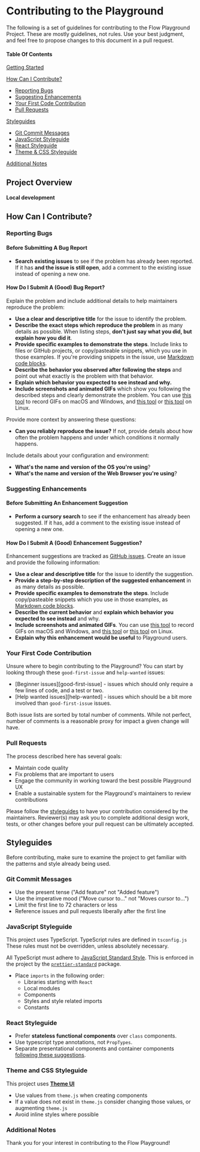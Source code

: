 # Contributing to the Playground

The following is a set of guidelines for contributing to the Flow Playground Project. These are mostly guidelines, not rules. Use your best judgment, and feel free to propose changes to this document in a pull request.

#### Table Of Contents

[Getting Started](#project-overview)

[How Can I Contribute?](#how-can-i-contribute)

- [Reporting Bugs](#reporting-bugs)
- [Suggesting Enhancements](#suggesting-enhancements)
- [Your First Code Contribution](#your-first-code-contribution)
- [Pull Requests](#pull-requests)

[Styleguides](#styleguides)

- [Git Commit Messages](#git-commit-messages)
- [JavaScript Styleguide](#javascript-styleguide)
- [React Styleguide](#javascript-styleguide)
- [Theme & CSS Styleguide](#theme-and-css-styleguide)

[Additional Notes](#additional-notes)

## Project Overview

<!-- TODO -->

#### Local development

<!-- TODO -->

## How Can I Contribute?

### Reporting Bugs

#### Before Submitting A Bug Report

- **Search existing issues** to see if the problem has already been reported. If it has **and the issue is still open**, add a comment to the existing issue instead of opening a new one.

#### How Do I Submit A (Good) Bug Report?

Explain the problem and include additional details to help maintainers reproduce the problem:

- **Use a clear and descriptive title** for the issue to identify the problem.
- **Describe the exact steps which reproduce the problem** in as many details as possible. When listing steps, **don't just say what you did, but explain how you did it**.
- **Provide specific examples to demonstrate the steps**. Include links to files or GitHub projects, or copy/pasteable snippets, which you use in those examples. If you're providing snippets in the issue, use [Markdown code blocks](https://help.github.com/articles/markdown-basics/#multiple-lines).
- **Describe the behavior you observed after following the steps** and point out what exactly is the problem with that behavior.
- **Explain which behavior you expected to see instead and why.**
- **Include screenshots and animated GIFs** which show you following the described steps and clearly demonstrate the problem. You can use [this tool](https://www.cockos.com/licecap/) to record GIFs on macOS and Windows, and [this tool](https://github.com/colinkeenan/silentcast) or [this tool](https://github.com/GNOME/byzanz) on Linux.

Provide more context by answering these questions:

- **Can you reliably reproduce the issue?** If not, provide details about how often the problem happens and under which conditions it normally happens.

Include details about your configuration and environment:

- **What's the name and version of the OS you're using**?
- **What's the name and version of the Web Browser you're using**?

### Suggesting Enhancements

#### Before Submitting An Enhancement Suggestion

- **Perform a cursory search** to see if the enhancement has already been suggested. If it has, add a comment to the existing issue instead of opening a new one.

#### How Do I Submit A (Good) Enhancement Suggestion?

Enhancement suggestions are tracked as [GitHub issues](https://guides.github.com/features/issues/). Create an issue and provide the following information:

- **Use a clear and descriptive title** for the issue to identify the suggestion.
- **Provide a step-by-step description of the suggested enhancement** in as many details as possible.
- **Provide specific examples to demonstrate the steps**. Include copy/pasteable snippets which you use in those examples, as [Markdown code blocks](https://help.github.com/articles/markdown-basics/#multiple-lines).
- **Describe the current behavior** and **explain which behavior you expected to see instead** and why.
- **Include screenshots and animated GIFs**. You can use [this tool](https://www.cockos.com/licecap/) to record GIFs on macOS and Windows, and [this tool](https://github.com/colinkeenan/silentcast) or [this tool](https://github.com/GNOME/byzanz) on Linux.
- **Explain why this enhancement would be useful** to Playground users.

### Your First Code Contribution

Unsure where to begin contributing to the Playground? You can start by looking through these `good-first-issue` and `help-wanted` issues:

- [Beginner issues][good-first-issue] - issues which should only require a few lines of code, and a test or two.
- [Help wanted issues][help-wanted] - issues which should be a bit more involved than `good-first-issue` issues.

Both issue lists are sorted by total number of comments. While not perfect, number of comments is a reasonable proxy for impact a given change will have.

### Pull Requests

The process described here has several goals:

- Maintain code quality
- Fix problems that are important to users
- Engage the community in working toward the best possible Playground UX
- Enable a sustainable system for the Playground's maintainers to review contributions

Please follow the [styleguides](#styleguides) to have your contribution considered by the maintainers.
Reviewer(s) may ask you to complete additional design work, tests, or other changes before your pull request can be ultimately accepted.

## Styleguides

Before contributing, make sure to examine the project to get familiar with the patterns and style already being used.

### Git Commit Messages

- Use the present tense ("Add feature" not "Added feature")
- Use the imperative mood ("Move cursor to..." not "Moves cursor to...")
- Limit the first line to 72 characters or less
- Reference issues and pull requests liberally after the first line

### JavaScript Styleguide

This project uses TypeScript. TypeScript rules are defined in `tsconfig.js` These rules must not be overridden, unless absolutely necessary.

All TypeScript must adhere to [JavaScript Standard Style](https://standardjs.com/). This is enforced in the project by the [`prettier-standard`](https://github.com/sheerun/prettier-standard) package.

- Place `imports` in the following order:
  - Libraries starting with `React`
  - Local modules
  - Components
  - Styles and style related imports
  - Constants

### React Styleguide

- Prefer **stateless functional components** over `class` components.
- Use typescript type annotations, not `PropTypes`.
- Separate presentational components and container components [following these suggestions](https://medium.com/@dan_abramov/smart-and-dumb-components-7ca2f9a7c7d0).

### Theme and CSS Styleguide

This project uses [**Theme UI**](https://theme-ui.com/)

- Use values from `theme.js` when creating components
- If a value does not exist in `theme.js` consider changing those values, or augmenting `theme.js`
- Avoid inline styles where possible

### Additional Notes

Thank you for your interest in contributing to the Flow Playground!
